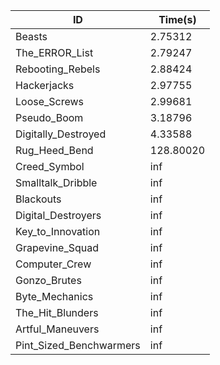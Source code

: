|ID|Time(s)|
|-|-|
|Beasts|2.75312|
|The_ERROR_List|2.79247|
|Rebooting_Rebels|2.88424|
|Hackerjacks|2.97755|
|Loose_Screws|2.99681|
|Pseudo_Boom|3.18796|
|Digitally_Destroyed|4.33588|
|Rug_Heed_Bend|128.80020|
|Creed_Symbol|inf|
|Smalltalk_Dribble|inf|
|Blackouts|inf|
|Digital_Destroyers|inf|
|Key_to_Innovation|inf|
|Grapevine_Squad|inf|
|Computer_Crew|inf|
|Gonzo_Brutes|inf|
|Byte_Mechanics|inf|
|The_Hit_Blunders|inf|
|Artful_Maneuvers|inf|
|Pint_Sized_Benchwarmers|inf|
